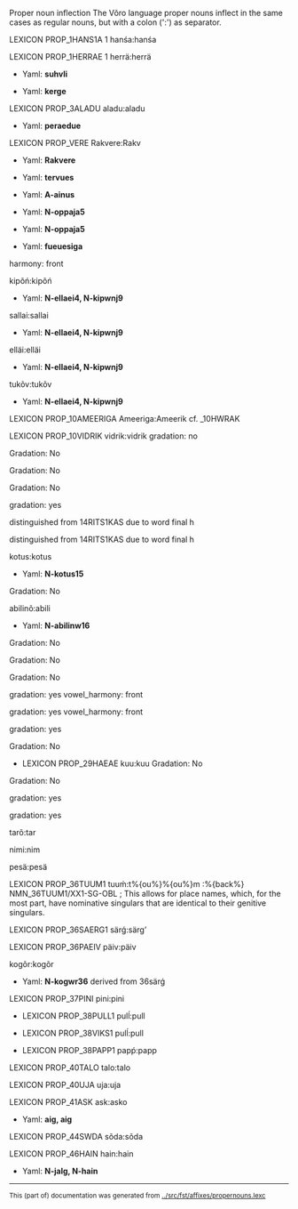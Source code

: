 Proper noun inflection
The Võro language proper nouns inflect in the same cases as regular
nouns, but with a colon (':') as separator.


LEXICON PROP_1HANS1A  1 hanśa:hanśa





LEXICON PROP_1HERRAE  1 herrä:herrä




* Yaml: **suhvli**



* Yaml: **kerge**





LEXICON PROP_3ALADU  aladu:aladu
* Yaml: **peraedue**


LEXICON PROP_VERE  Rakvere:Rakv
* Yaml: **Rakvere**



* Yaml: **tervues**

* Yaml: **A-ainus**


* Yaml: **N-oppaja5**



* Yaml: **N-oppaja5**



* Yaml: **fueuesiga**






harmony: front

kipõń:kipõń
* Yaml: **N-ellaei4, N-kipwnj9**

sallai:sallai
* Yaml: **N-ellaei4, N-kipwnj9**

elläi:elläi
* Yaml: **N-ellaei4, N-kipwnj9**

tukõv:tukõv
* Yaml: **N-ellaei4, N-kipwnj9**


LEXICON PROP_10AMEERIGA  Ameeriga:Ameerik
cf. _10HWRAK



LEXICON PROP_10VIDRIK  vidrik:vidrik
gradation: no













Gradation: No

Gradation: No

Gradation: No


gradation: yes


distinguished from 14RITS1KAS due to word final h

distinguished from 14RITS1KAS due to word final h


kotus:kotus
* Yaml: **N-kotus15**


Gradation: No

abilinõ:abili
* Yaml: **N-abilinw16**










Gradation: No


Gradation: No


Gradation: No

gradation: yes
vowel_harmony: front

gradation: yes
vowel_harmony: front





gradation: yes




Gradation: No

* LEXICON PROP_29HAEAE  kuu:kuu
Gradation: No




Gradation: No



gradation: yes

gradation: yes


tarõ:tar


nimi:nim

pesä:pesä

LEXICON PROP_36TUUM1  tuuḿ:t%{ou%}%{ou%}m
:%{back%} NMN_36TUUM1/XX1-SG-OBL ;  This allows for place names, which, for the most part, have nominative singulars that are identical to their genitive singulars.



LEXICON PROP_36SAERG1  särǵ:särgʼ

LEXICON PROP_36PAEIV  päiv:päiv

kogõr:kogõr
* Yaml: **N-kogwr36**
derived from 36särǵ



LEXICON PROP_37PINI  pini:pini


* LEXICON PROP_38PULL1  pulĺ:pull

* LEXICON PROP_38VIKS1  pulĺ:pull

* LEXICON PROP_38PAPP1  papṕ:papp





LEXICON PROP_40TALO  talo:talo

LEXICON PROP_40UJA  uja:uja




LEXICON PROP_41ASK  ask:asko
* Yaml: __aig, aig__







LEXICON PROP_44SWDA  sõda:sõda





LEXICON PROP_46HAIN  hain:hain
* Yaml: **N-jalg, N-hain**











* * *
<small>This (part of) documentation was generated from [../src/fst/affixes/propernouns.lexc](http://github.com/giellalt/lang-vro/blob/main/../src/fst/affixes/propernouns.lexc)</small>